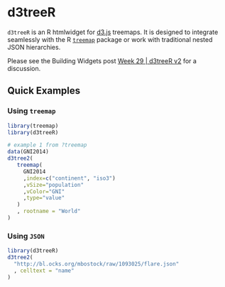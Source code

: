 # d3treeR

`d3treeR` is an R htmlwidget for [d3.js](http://d3js.org) treemaps.  It is designed to integrate seamlessly with the R [`treemap`](https://github.com/mtennekes/treemap) package or work with traditional nested JSON hierarchies.

Please see the Building Widgets post [Week 29 | d3treeR v2](http://www.buildingwidgets.com/blog/2015/7/22/week-29-d3treer-v2) for a discussion.

## Quick Examples

### Using `treemap`

```r
library(treemap)
library(d3treeR)

# example 1 from ?treemap
data(GNI2014)
d3tree2(
   treemap(
     GNI2014
     ,index=c("continent", "iso3")
     ,vSize="population"
     ,vColor="GNI"
     ,type="value"
   )
   , rootname = "World"
)
```

### Using `JSON`

```r
library(d3treeR)
d3tree2(
  "http://bl.ocks.org/mbostock/raw/1093025/flare.json"
  , celltext = "name"
)
```
